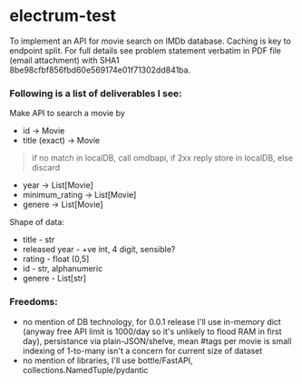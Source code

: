 # electrum-test

To implement an API for movie search on IMDb database. Caching is key to endpoint split. For full details see problem statement verbatim in PDF file (email attachment) with SHA1 8be98cfbf856fbd60e569174e01f71302dd841ba.

### Following is a list of deliverables I see:

Make API to search a movie by

 * id -> Movie
 * title (exact) -> Movie

  > if no match in localDB, call omdbapi, if 2xx reply store in localDB, else discard

 * year -> List[Movie]
 * minimum_rating -> List[Movie]
 * genere -> List[Movie]

Shape of data:

 * title - str
 * released year - +ve int, 4 digit, sensible?
 * rating - float (0,5]
 * id - str, alphanumeric
 * genere - List[str]

### Freedoms:

 * no mention of DB technology, for 0.0.1 release I'll use in-memory dict (anyway free API limit is 1000/day so it's unlikely to flood RAM in first day), persistance via plain-JSON/shelve, mean #tags per movie is small indexing of 1-to-many isn't a concern for current size of dataset
 * no mention of libraries, I'll use bottle/FastAPI, collections.NamedTuple/pydantic
